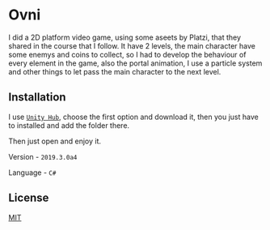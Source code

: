 # Ovni

I did a 2D platform video game, using some aseets by Platzi, that they shared in the course that I follow. It have 2 levels, the main character have some enemys and coins to collect, so I had to develop the behaviour of every element in the game, also the portal animation, I use a particle system and other things to let pass the main character to the next level.


## Installation

I use [ ```Unity Hub```](https://unity.com/es/download), choose the first option and download it, then you just have to installed and add the folder there.

Then just open and enjoy it.

Version - ```2019.3.0a4```

Language - ```C#```

## License
[MIT](https://choosealicense.com/licenses/mit/)